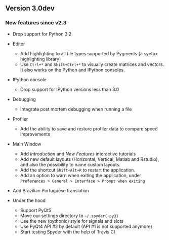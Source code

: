 ## Version 3.0dev

### New features since v2.3

* Drop support for Python 3.2

* Editor
  * Add highlighting to all file types supported by Pygments (a syntax highlighting library)
  * Use `Ctrl+*` and `Shift+Ctrl+*` to visually create matrices and vectors. It also works on the Python and IPython consoles.

* IPython console
  * Drop support for IPython versions less than 3.0

* Debugging
  * Integrate post mortem debugging when running a file

* Profiler
  * Add the ability to save and restore profiler data to compare speed improvements

* Main Window
  * Add *Introduction* and *New Features* interactive tutorials
  * Add new default layouts (Horizontal, Vertical, Matlab and Rstudio), and also the possibility to name custom layouts.
  * Add the shortcut `Shift+Alt+R` to restart the application.
  * Add an option to warn when exiting the application, under `Preferences > General > Interface > Prompt when exiting`

* Add Brazilian Portuguese translation

* Under the hood
  * Support PyQt5
  * Move our settings directory to `~/.spyder{-py3}`
  * Use the new (pythonic) style for signals and slots
  * Use PyQt4 API #2 by default (API #1 is not supported anymore)
  * Start testing Spyder with the help of Travis CI